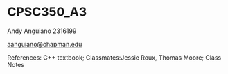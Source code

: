 # CPSC350_A3

Andy Anguiano 2316199


aanguiano@chapman.edu


References: C++ textbook; Classmates:Jessie Roux, Thomas Moore; Class Notes
